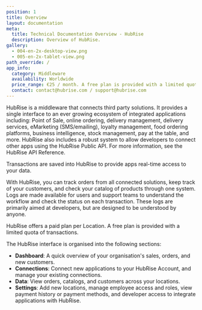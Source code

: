 ```yaml
---
position: 1
title: Overview
layout: documentation
meta:
  title: Technical Documentation Overview - HubRise
  description: Overview of HubRise.
gallery:
  - 004-en-2x-desktop-view.png
  - 005-en-2x-tablet-view.png
path_override: /
app_info:
  category: Middleware
  availability: Worldwide
  price_range: €25 / month. A free plan is provided with a limited quota of transactions.
  contact: contact@hubrise.com / support@hubrise.com
---
```


HubRise is a middleware that connects third party solutions. It provides a single interface to an ever growing ecosystem of integrated applications including: Point of Sale, online ordering, delivery management, delivery services, eMarketing (SMS/emailing), loyalty management, food ordering platforms, business intelligence, stock management, pay at the table, and more. HubRise also includes a robust system to allow developers to connect other apps using the HubRise Public API. For more information, see the HubRise <Link to="/developers/api/">API Reference</Link>.

Transactions are saved into HubRise to provide apps real-time access to your data.

With HubRise, you can track orders from all connected solutions, keep track of your customers, and check your catalog of products through one system.
Logs are made available for users and support teams to understand the workflow and check the status on each transaction. These logs are primarily aimed at developers, but are designed to be understood by anyone.

HubRise offers a paid plan per Location. A free plan is provided with a limited quota of transactions.

The HubRise interface is organised into the following sections:

- **Dashboard**: A quick overview of your organisation's sales, orders, and new customers.
- **Connections**: Connect new applications to your HubRise Account, and manage your existing connections.
- **Data**: View orders, catalogs, and customers across your locations.
- **Settings**: Add new locations, manage employee access and roles, view payment history or payment methods, and developer access to integrate applications with HubRise.
